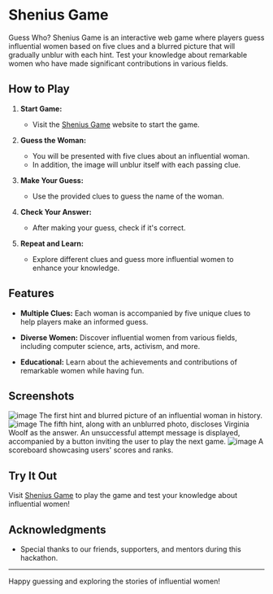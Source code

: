 # Shenius Game

Guess Who? Shenius Game is an interactive web game where players guess influential women based on five clues and a blurred picture that will gradually unblur with each hint. Test your knowledge about remarkable women who have made significant contributions in various fields.

## How to Play

1. **Start Game:**
   - Visit the [Shenius Game](www.shenius.tech) website to start the game.

2. **Guess the Woman:**
   - You will be presented with five clues about an influential woman.
   - In addition, the image will unblur itself with each passing clue.

3. **Make Your Guess:**
   - Use the provided clues to guess the name of the woman.

4. **Check Your Answer:**
   - After making your guess, check if it's correct.

5. **Repeat and Learn:**
   - Explore different clues and guess more influential women to enhance your knowledge.

## Features

- **Multiple Clues:** Each woman is accompanied by five unique clues to help players make an informed guess.

- **Diverse Women:** Discover influential women from various fields, including computer science, arts, activism, and more.

- **Educational:** Learn about the achievements and contributions of remarkable women while having fun.

## Screenshots
![image](https://github.com/Sworddafence/Womenerdle/assets/93165494/00c2355a-ecd5-4ab1-ad53-63791d356ccd)
The first hint and blurred picture of an influential woman in history.
![image](https://github.com/Sworddafence/Womenerdle/assets/93165494/d77e3256-0f77-48cb-965a-216a80685ebe)
The fifth hint, along with an unblurred photo, discloses Virginia Woolf as the answer. An unsuccessful attempt message is displayed, accompanied by a button inviting the user to play the next game. 
![image](https://github.com/Sworddafence/Womenerdle/assets/93165494/728b76fd-d342-4d11-9b16-5eeb24612aae)
A scoreboard showcasing users' scores and ranks.

## Try It Out

Visit [Shenius Game](https://shenius.tech/) to play the game and test your knowledge about influential women!


## Acknowledgments

- Special thanks to our friends, supporters, and mentors during this hackathon.

---

Happy guessing and exploring the stories of influential women!
